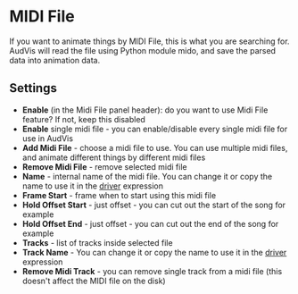 # MIDI File

If you want to animate things by MIDI File, this is what you are searching for. AudVis will read the file using Python
module mido, and save the parsed data into animation data.

## Settings

- **Enable** (in the Midi File panel header): do you want to use Midi File feature? If not, keep this disabled
- **Enable** single midi file - you can enable/disable every single midi file for use in AudVis
- **Add Midi File** - choose a midi file to use. You can use multiple midi files, and animate different things by
  different midi files
- **Remove Midi File** - remove selected midi file
- **Name** - internal name of the midi file. You can change it or copy the name to use it in the [driver](./drivers.md)
  expression
- **Frame Start** - frame when to start using this midi file
- **Hold Offset Start** - just offset - you can cut out the start of the song for example
- **Hold Offset End** - just offset - you can cut out the end of the song for example
- **Tracks** - list of tracks inside selected file
- **Track Name** - You can change it or copy the name to use it in the [driver](./drivers.md) expression
- **Remove Midi Track** - you can remove single track from a midi file (this doesn't affect the MIDI file on the disk) 